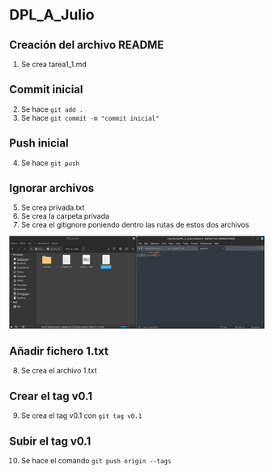 # DPL_A_Julio

## Creación del archivo README		 
1. Se crea tarea1_1.md

## Commit inicial		
2. Se hace ```git add .```
3. Se hace ```git commit -m "commit inicial"```

## Push inicial		
4. Se hace ```git push```

## Ignorar archivos		
5. Se crea privada.txt
6. Se crea la carpeta privada
7. Se crea el gitignore poniendo dentro las rutas de estos dos archivos

![Image](./images/gitignore.png)

## Añadir fichero 1.txt
8. Se crea el archivo 1.txt

## Crear el tag v0.1
9. Se crea el tag v0.1 con ```git tag v0.1```

## Subir el tag v0.1
10. Se hace el comando ```git push origin --tags```